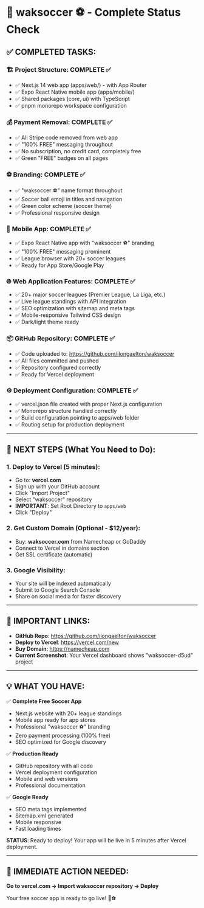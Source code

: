 # 🎯 waksoccer ⚽ - Complete Status Check

## ✅ COMPLETED TASKS:

### 🏗️ **Project Structure**: COMPLETE ✅
- ✅ Next.js 14 web app (apps/web/) - with App Router
- ✅ Expo React Native mobile app (apps/mobile/)
- ✅ Shared packages (core, ui) with TypeScript
- ✅ pnpm monorepo workspace configuration

### 💰 **Payment Removal**: COMPLETE ✅
- ✅ All Stripe code removed from web app
- ✅ "100% FREE" messaging throughout
- ✅ No subscription, no credit card, completely free
- ✅ Green "FREE" badges on all pages

### ⚽ **Branding**: COMPLETE ✅
- ✅ "waksoccer ⚽" name format throughout
- ✅ Soccer ball emoji in titles and navigation
- ✅ Green color scheme (soccer theme)
- ✅ Professional responsive design

### 📱 **Mobile App**: COMPLETE ✅
- ✅ Expo React Native app with "waksoccer ⚽" branding
- ✅ "100% FREE" messaging prominent
- ✅ League browser with 20+ soccer leagues
- ✅ Ready for App Store/Google Play

### 🌐 **Web Application Features**: COMPLETE ✅
- ✅ 20+ major soccer leagues (Premier League, La Liga, etc.)
- ✅ Live league standings with API integration
- ✅ SEO optimization with sitemap and meta tags
- ✅ Mobile-responsive Tailwind CSS design
- ✅ Dark/light theme ready

### 📦 **GitHub Repository**: COMPLETE ✅
- ✅ Code uploaded to: https://github.com/ilongaelton/waksoccer
- ✅ All files committed and pushed
- ✅ Repository configured correctly
- ✅ Ready for Vercel deployment

### ⚙️ **Deployment Configuration**: COMPLETE ✅
- ✅ vercel.json file created with proper Next.js configuration
- ✅ Monorepo structure handled correctly
- ✅ Build configuration pointing to apps/web folder
- ✅ Routing setup for production deployment

---

## 🚀 NEXT STEPS (What You Need to Do):

### 1. **Deploy to Vercel** (5 minutes):
- Go to: **vercel.com**
- Sign up with your GitHub account
- Click "Import Project"
- Select "waksoccer" repository
- **IMPORTANT**: Set Root Directory to `apps/web` 
- Click "Deploy"

### 2. **Get Custom Domain** (Optional - $12/year):
- Buy: **waksoccer.com** from Namecheap or GoDaddy
- Connect to Vercel in domains section
- Get SSL certificate (automatic)

### 3. **Google Visibility**:
- Your site will be indexed automatically
- Submit to Google Search Console
- Share on social media for faster discovery

---

## 🔗 IMPORTANT LINKS:

- **GitHub Repo**: https://github.com/ilongaelton/waksoccer
- **Deploy to Vercel**: https://vercel.com/new
- **Buy Domain**: https://namecheap.com
- **Current Screenshot**: Your Vercel dashboard shows "waksoccer-d5ud" project

---

## 💡 WHAT YOU HAVE:

✅ **Complete Free Soccer App**
- Next.js website with 20+ league standings
- Mobile app ready for app stores  
- Professional "waksoccer ⚽" branding
- Zero payment processing (100% free)
- SEO optimized for Google discovery

✅ **Production Ready**
- GitHub repository with all code
- Vercel deployment configuration
- Mobile and web versions
- Professional documentation

✅ **Google Ready**
- SEO meta tags implemented
- Sitemap.xml generated
- Mobile responsive
- Fast loading times

**STATUS**: Ready to deploy! Your app will be live in 5 minutes after Vercel deployment.

---

## 🚨 IMMEDIATE ACTION NEEDED:

**Go to vercel.com → Import waksoccer repository → Deploy**

Your free soccer app is ready to go live! 🎉⚽